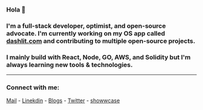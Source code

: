 ### Hola 👋 

### I'm a full-stack developer, optimist, and open-source advocate. I'm currently working on my OS app called [dashlit.com](https://dashlit.com) and contributing to multiple open-source projects.

### I mainly build with React, Node, GO, AWS, and Solidity but I'm always learning new tools & technologies.


--------

<h3 align="left">Connect with me:</h3>

[Mail](mailto:pratiktiwari1212@gmail.com) -
[Linekdin](https://www.linkedin.com/in/pratiktiwari12/) - 
[Blogs](https://blogs.tiwaripratik.com/) -
[Twitter](https://twitter.com/pratikk_tiwari) -
[showwcase](https://www.showwcase.com/pratik-codes)











